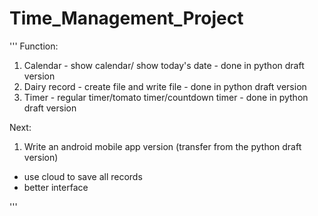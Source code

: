 # Time_Management_Project


'''
Function:
1) Calendar - show calendar/ show today's date - done in python draft version
2) Dairy record - create file and write file - done in python draft version
3) Timer - regular timer/tomato timer/countdown timer - done in python draft version

Next:
1) Write an android mobile app version (transfer from the python draft version)
 - use cloud to save all records
 - better interface
 

'''

